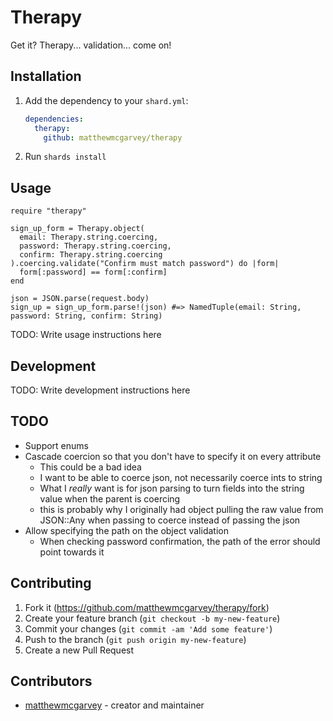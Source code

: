 # Therapy

Get it? Therapy... validation... come on!

## Installation

1. Add the dependency to your `shard.yml`:

   ```yaml
   dependencies:
     therapy:
       github: matthewmcgarvey/therapy
   ```

2. Run `shards install`

## Usage

```crystal
require "therapy"

sign_up_form = Therapy.object(
  email: Therapy.string.coercing,
  password: Therapy.string.coercing,
  confirm: Therapy.string.coercing
).coercing.validate("Confirm must match password") do |form|
  form[:password] == form[:confirm]
end

json = JSON.parse(request.body)
sign_up = sign_up_form.parse!(json) #=> NamedTuple(email: String, password: String, confirm: String)
```

TODO: Write usage instructions here

## Development

TODO: Write development instructions here

## TODO

- Support enums
- Cascade coercion so that you don't have to specify it on every attribute
  - This could be a bad idea
  - I want to be able to coerce json, not necessarily coerce ints to string
  - What I _really_ want is for json parsing to turn fields into the string value when the parent is coercing
  - this is probably why I originally had object pulling the raw value from JSON::Any when passing to coerce instead of passing the json
- Allow specifying the path on the object validation
  - When checking password confirmation, the path of the error should point towards it

## Contributing

1. Fork it (<https://github.com/matthewmcgarvey/therapy/fork>)
2. Create your feature branch (`git checkout -b my-new-feature`)
3. Commit your changes (`git commit -am 'Add some feature'`)
4. Push to the branch (`git push origin my-new-feature`)
5. Create a new Pull Request

## Contributors

- [matthewmcgarvey](https://github.com/matthewmcgarvey) - creator and maintainer
